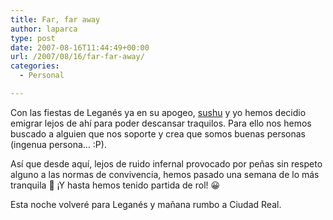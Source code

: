 ```yaml
---
title: Far, far away
author: laparca
type: post
date: 2007-08-16T11:44:49+00:00
url: /2007/08/16/far-far-away/
categories:
  - Personal

---
```

Con las fiestas de Leganés ya en su apogeo, [sushu][1] y yo hemos decidio emigrar lejos de ahí para poder descansar traquilos. Para ello nos hemos buscado a alguien que nos soporte y crea que somos buenas personas (ingenua persona&#8230; :P).

Así que desde aquí, lejos de ruido infernal provocado por peñas sin respeto alguno a las normas de convivencia, hemos pasado una semana de lo más tranquila 🙂 ¡Y hasta hemos tenido partida de rol! 😀

Esta noche volveré para Leganés y mañana rumbo a Ciudad Real.

 [1]: http://www.sushu.eu/